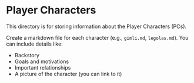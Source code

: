 # Player Characters

This directory is for storing information about the Player Characters (PCs).

Create a markdown file for each character (e.g., `gimli.md`, `legolas.md`). You can include details like:

*   Backstory
*   Goals and motivations
*   Important relationships
*   A picture of the character (you can link to it) 